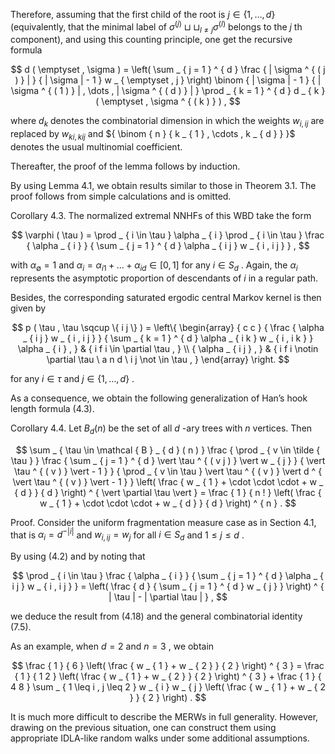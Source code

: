 Therefore, assuming that the first child of the root is $j \in \{ 1 , \ldots , d \}$ (equivalently, that the minimal label of $\sigma ^ { ( j ) } \sqcup \sqcup _ { l \neq j } \sigma ^ { ( l ) }$ belongs to the $j$ th component), and using this counting principle, one get the recursive formula  

$$
d ( \emptyset , \sigma ) = \left( \sum _ { j = 1 } ^ { d } \frac { | \sigma ^ { ( j ) } | } { | \sigma | - 1 } w _ { \emptyset , j } \right) \binom { | \sigma | - 1 } { | \sigma ^ { ( 1 ) } | , \dots , | \sigma ^ { ( d ) } | } \prod _ { k = 1 } ^ { d } d _ { k } ( \emptyset , \sigma ^ { ( k ) } ) ,
$$  

where $d _ { k }$ denotes the combinatorial dimension in which the weights $w _ { i , i j }$ are replaced by $w _ { k i , k i j }$ and ${ \binom { n } { k _ { 1 } , \cdots , k _ { d } } }$ denotes the usual multinomial coefficient.  

Thereafter, the proof of the lemma follows by induction.  

By using Lemma 4.1, we obtain results similar to those in Theorem 3.1. The proof follows from simple calculations and is omitted.  

Corollary 4.3. The normalized extremal NNHFs of this WBD take the form  

$$
\varphi ( \tau ) = \prod _ { i \in \tau } \alpha _ { i } \prod _ { i \in \tau } \frac { \alpha _ { i } } { \sum _ { j = 1 } ^ { d } \alpha _ { i j } w _ { i , i j } } ,
$$  

with $\alpha _ { \emptyset } = 1$ and $\alpha _ { i } = \alpha _ { i 1 } + . . . + \alpha _ { i d } \in [ 0 , 1 ]$ for any $i \in  { S _ { d } }$ . Again, the $\alpha _ { i }$ represents the asymptotic proportion of descendants of $i$ in a regular path.  

Besides, the corresponding saturated ergodic central Markov kernel is then given by  

$$
p ( \tau , \tau \sqcup \{ i j \} ) = \left\{ \begin{array} { c c } { \frac { \alpha _ { i j } w _ { i , i j } } { \sum _ { k = 1 } ^ { d } \alpha _ { i k } w _ { i , i k } } \alpha _ { i } , } & { i f i \in \partial \tau , } \\ { \alpha _ { i j } , } & { i f i \notin \partial \tau \ a n d \ i j \not \in \tau , } \end{array} \right.
$$  

for any $i \in \tau$ and $j \in \{ 1 , \ldots , d \}$ .  

As a consequence, we obtain the following generalization of Han’s hook length formula (4.3).  

Corollary 4.4. Let $B _ { d } ( n )$ be the set of all $d$ -ary trees with $n$ vertices. Then  

$$
\sum _ { \tau \in \mathcal { B } _ { d } ( n ) } \frac { \prod _ { v \in \tilde { \tau } } \frac { \sum _ { j = 1 } ^ { d } \vert \tau ^ { ( v j ) } \vert w _ { j } } { \vert \tau ^ { ( v ) } \vert - 1 } } { \prod _ { v \in \tau } \vert \tau ^ { ( v ) } \vert d ^ { \vert \tau ^ { ( v ) } \vert - 1 } } \left( \frac { w _ { 1 } + \cdot \cdot \cdot + w _ { d } } { d } \right) ^ { \vert \partial \tau \vert } = \frac { 1 } { n ! } \left( \frac { w _ { 1 } + \cdot \cdot \cdot + w _ { d } } { d } \right) ^ { n } .
$$  

Proof. Consider the uniform fragmentation measure case as in Section 4.1, that is $\alpha _ { i } = d ^ { - | i | }$ and $w _ { i , i j } = w _ { j }$ for all $i \in S _ { d }$ and $1 \leq j \leq d$ .  

By using (4.2) and by noting that  

$$
\prod _ { i \in \tau } \frac { \alpha _ { i } } { \sum _ { j = 1 } ^ { d } \alpha _ { i j } w _ { i , i j } } = \left( \frac { d } { \sum _ { j = 1 } ^ { d } w _ { j } } \right) ^ { | \tau | - | \partial \tau | } ,
$$  

we deduce the result from (4.18) and the general combinatorial identity (7.5).  

As an example, when $d = 2$ and $n = 3$ , we obtain  

$$
\frac { 1 } { 6 } \left( \frac { w _ { 1 } + w _ { 2 } } { 2 } \right) ^ { 3 } = \frac { 1 } { 1 2 } \left( \frac { w _ { 1 } + w _ { 2 } } { 2 } \right) ^ { 3 } + \frac { 1 } { 4 8 } \sum _ { 1 \leq i , j \leq 2 } w _ { i } w _ { j } \left( \frac { w _ { 1 } + w _ { 2 } } { 2 } \right) .
$$  

It is much more difficult to describe the MERWs in full generality. However, drawing on the previous situation, one can construct them using appropriate IDLA-like random walks under some additional assumptions.  